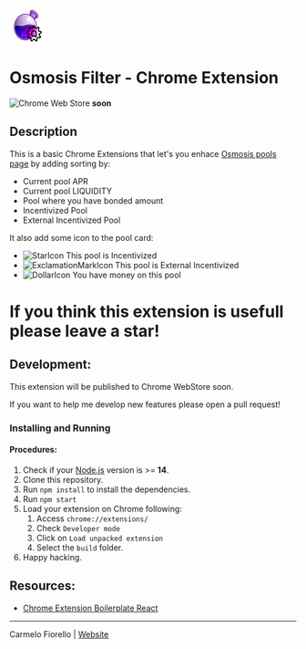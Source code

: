 <img src="src/assets/img/icon-128.png" width="64"/>

# Osmosis Filter - Chrome Extension
![Chrome Web Store](https://img.shields.io/chrome-web-store/v/ddddddddd) **soon**

## Description

This is a basic Chrome Extensions that let's you enhace [Osmosis pools page](https://app.osmosis.zone/pools) by adding sorting by:

- Current pool APR
- Current pool LIQUIDITY
- Pool where you have bonded amount
- Incentivized Pool
- External Incentivized Pool

It also add some icon to the pool card:

- ![StarIcon](https://img.icons8.com/fluency/45/000000/star.png) This pool is Incentivized
- ![ExclamationMarkIcon](https://img.icons8.com/emoji/45/000000/exclamation-mark-emoji.png) This pool is External Incentivized
- ![DollarIcon](https://img.icons8.com/external-kiranshastry-gradient-kiranshastry/45/000000/external-dollar-banking-and-finance-kiranshastry-gradient-kiranshastry.png) You have money on this pool


# If you think this extension is usefull please leave a star!

## Development: 

This extension will be published to Chrome WebStore soon.

If you want to help me develop new features please open a pull request!

### Installing and Running

#### Procedures:

1. Check if your [Node.js](https://nodejs.org/) version is >= **14**.
2. Clone this repository.
3. Run `npm install` to install the dependencies.
4. Run `npm start`
5. Load your extension on Chrome following:
   1. Access `chrome://extensions/`
   2. Check `Developer mode`
   3. Click on `Load unpacked extension`
   4. Select the `build` folder.
6. Happy hacking.

## Resources:

- [Chrome Extension Boilerplate React](https://github.com/lxieyang/chrome-extension-boilerplate-react)

---

Carmelo Fiorello | [Website](https://carmelofiorello.com)
